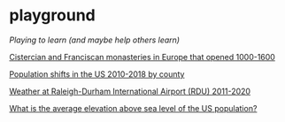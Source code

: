 # playground
*Playing to learn (and maybe help others learn)*

[Cistercian and Franciscan monasteries in Europe that opened 1000-1600](https://github.com/dmoul/playground/blob/master/docs/monasteries.md)

[Population shifts in the US 2010-2018 by county](https://github.com/dmoul/playground/blob/master/docs/population-shift-2010-2018.md)

[Weather at Raleigh-Durham International Airport (RDU) 2011-2020](https://github.com/dmoul/playground/blob/master/docs/rdu-weather.md)

[What is the average elevation above sea level of the US population?](https://github.com/dmoul/playground/blob/master/docs/mean-population-elevation.md)
